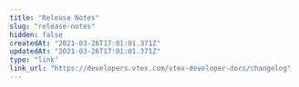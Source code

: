 ```yaml
---
title: "Release Notes"
slug: "release-notes"
hidden: false
createdAt: "2021-03-26T17:01:01.371Z"
updatedAt: "2021-03-26T17:01:01.371Z"
type: "link"
link_url: "https://developers.vtex.com/vtex-developer-docs/changelog"
---
```


